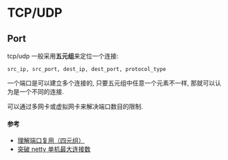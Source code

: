 # TCP/UDP
## Port

tcp/udp 一般采用**五元组**来定位一个连接:
```
src_ip, src_port, dest_ip, dest_port, protocol_type
```
一个端口是可以建立多个连接的, 只要五元组中任意一个元素不一样, 那就可以认为是一个不同的连接.

可以通过多网卡或虚拟网卡来解决端口数目的限制.

#### 参考
* [理解端口复用（四元组）](https://blog.csdn.net/dlf1769/article/details/78786775)
* [突破 netty 单机最大连接数](https://www.jianshu.com/p/490e2981545c)